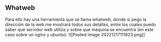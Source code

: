## Whatweb
Para ello hay una herramienta que se llama whatweb, donde si pego la dirección de la web me mostrará todos sus detalles, entre los cuales puedo saber qué servidor web utiliza y sobre que máquina se encuentra (en este caso sobre un nginx y ubuntu):
![[Pasted image 20221217111823.png]]
